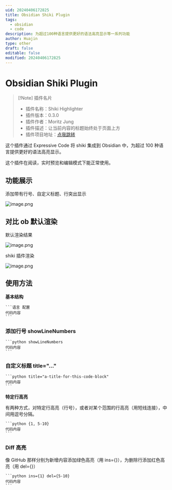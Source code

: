 ```yaml
---
uid: 20240406172825
title: Obsidian Shiki Plugin
tags:
  - obsidian
  - code
description: 为超过100种语言提供更好的语法高亮显示等一系列功能
author: Huajin
type: other
draft: false
editable: false
modified: 20240406172825
---
```


# Obsidian Shiki Plugin

> [!Note] 插件名片
>
> - 插件名称：Shiki Highlighter
> - 插件版本：0.3.0
> - 插件作者：Moritz Jung
> - 插件描述：让当前内容的标题始终处于页面上方
> - 插件项目地址：[点我跳转](https://github.com/imshenshen/obsidian-sticky-heading)

这个插件通过 Expressive Code 将 shiki 集成到 Obsidian 中，为超过 100 种语言提供更好的语法高亮显示。

这个插件在阅读，实时预览和编辑模式下能正常使用。

## 功能展示

添加带有行号、自定义标题、行突出显示

![image.png](https://cdn.pkmer.cn/images/20240406173058.png!pkmer)

## 对比 ob 默认渲染

默认渲染结果

![image.png](https://cdn.pkmer.cn/images/20240406173235.png!pkmer)

shiki 插件渲染

![image.png](https://cdn.pkmer.cn/images/20240406173247.png!pkmer)

## 使用方法

**基本结构**

````示例代码
```语言 配置
代码内容
```
````

### **添加行号 showLineNumbers**

````示例代码
```python showLineNumbers
代码内容
```
````

### **自定义标题 title="..."**

````示例代码
```python title="a-title-for-this-code-block"
代码内容
```
````

**特定行高亮**

有两种方式，对特定行高亮（行号），或者对某个范围的行高亮（用短线连接），中间用逗号分隔。

````示例代码
```python {1, 5-10}
代码内容
```
````

### Diff 高亮

像 GitHub 那样分别为新增内容添加绿色高亮（用 ins={}），为删除行添加红色高亮（用 del={}）

````示例代码
```python ins={1} del={5-10}
代码内容
```
````